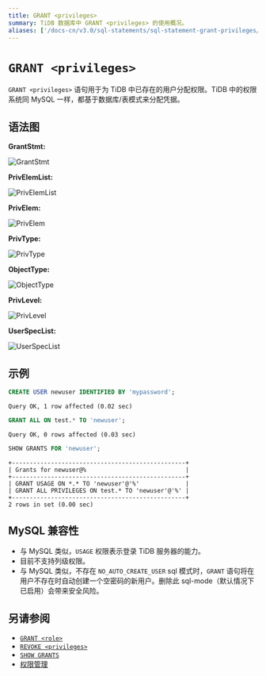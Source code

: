 ```yaml
---
title: GRANT <privileges>
summary: TiDB 数据库中 GRANT <privileges> 的使用概况。
aliases: ['/docs-cn/v3.0/sql-statements/sql-statement-grant-privileges/','/docs-cn/v3.0/reference/sql/statements/grant-privileges/']
---
```


# `GRANT <privileges>`

`GRANT <privileges>` 语句用于为 TiDB 中已存在的用户分配权限。TiDB 中的权限系统同 MySQL 一样，都基于数据库/表模式来分配凭据。

## 语法图

**GrantStmt:**

![GrantStmt](https://docs-download.pingcap.com/media/images/docs-cn/sqlgram/GrantStmt.png)

**PrivElemList:**

![PrivElemList](https://docs-download.pingcap.com/media/images/docs-cn/sqlgram/PrivElemList.png)

**PrivElem:**

![PrivElem](https://docs-download.pingcap.com/media/images/docs-cn/sqlgram/PrivElem.png)

**PrivType:**

![PrivType](https://docs-download.pingcap.com/media/images/docs-cn/sqlgram/PrivType.png)

**ObjectType:**

![ObjectType](https://docs-download.pingcap.com/media/images/docs-cn/sqlgram/ObjectType.png)

**PrivLevel:**

![PrivLevel](https://docs-download.pingcap.com/media/images/docs-cn/sqlgram/PrivLevel.png)

**UserSpecList:**

![UserSpecList](https://docs-download.pingcap.com/media/images/docs-cn/sqlgram/UserSpecList.png)

## 示例


```sql
CREATE USER newuser IDENTIFIED BY 'mypassword';
```

```
Query OK, 1 row affected (0.02 sec)
```


```sql
GRANT ALL ON test.* TO 'newuser';
```

```
Query OK, 0 rows affected (0.03 sec)
```


```sql
SHOW GRANTS FOR 'newuser';
```

```
+-------------------------------------------------+
| Grants for newuser@%                            |
+-------------------------------------------------+
| GRANT USAGE ON *.* TO 'newuser'@'%'             |
| GRANT ALL PRIVILEGES ON test.* TO 'newuser'@'%' |
+-------------------------------------------------+
2 rows in set (0.00 sec)
```

## MySQL 兼容性

* 与 MySQL 类似，`USAGE` 权限表示登录 TiDB 服务器的能力。
* 目前不支持列级权限。
* 与 MySQL 类似，不存在 `NO_AUTO_CREATE_USER` sql 模式时，`GRANT` 语句将在用户不存在时自动创建一个空密码的新用户。删除此 sql-mode（默认情况下已启用）会带来安全风险。

## 另请参阅

* [`GRANT <role>`](/sql-statements/sql-statement-grant-role.md)
* [`REVOKE <privileges>`](/sql-statements/sql-statement-revoke-privileges.md)
* [`SHOW GRANTS`](/sql-statements/sql-statement-show-grants.md)
* [权限管理](/privilege-management.md)
